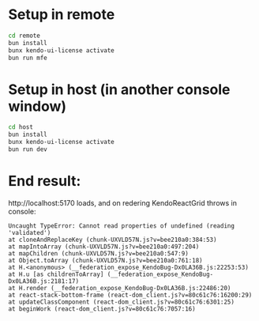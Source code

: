 # Setup in remote
```bash
cd remote
bun install
bunx kendo-ui-license activate
bun run mfe
```

# Setup in host (in another console window)
```bash
cd host
bun install
bunx kendo-ui-license activate
bun run dev
```

# End result:
http://localhost:5170 loads, and on redering KendoReactGrid throws in console:

```text
Uncaught TypeError: Cannot read properties of undefined (reading 'validated')
at cloneAndReplaceKey (chunk-UXVLD57N.js?v=bee210a0:384:53)
at mapIntoArray (chunk-UXVLD57N.js?v=bee210a0:497:204)
at mapChildren (chunk-UXVLD57N.js?v=bee210a0:547:9)
at Object.toArray (chunk-UXVLD57N.js?v=bee210a0:761:18)
at H.<anonymous> (__federation_expose_KendoBug-Dx0LA36B.js:22253:53)
at H.u [as childrenToArray] (__federation_expose_KendoBug-Dx0LA36B.js:2181:17)
at H.render (__federation_expose_KendoBug-Dx0LA36B.js:22486:20)
at react-stack-bottom-frame (react-dom_client.js?v=80c61c76:16200:29)
at updateClassComponent (react-dom_client.js?v=80c61c76:6301:25)
at beginWork (react-dom_client.js?v=80c61c76:7057:16)
```